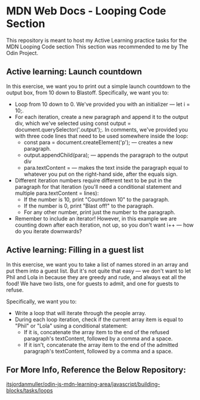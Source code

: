 # MDN Web Docs - Looping Code Section
This repository is meant to host my Active Learning practice tasks for the MDN Looping Code section
This section was recommended to me by The Odin Project.

## Active learning: Launch countdown

 In this exercise, we want you to print out a simple launch countdown to the output box, from 10 down to Blastoff. Specifically, we want you to:

- Loop from 10 down to 0. We've provided you with an initializer — let i = 10;.
- For each iteration, create a new paragraph and append it to the output div, which we've selected using const output = document.querySelector('.output');. In comments, we've provided you with three code lines that need to be used somewhere inside the loop:
    - const para = document.createElement('p'); — creates a new paragraph.
    - output.appendChild(para); — appends the paragraph to the output div
    - para.textContent = — makes the text inside the paragraph equal to whatever you put on the right-hand side, after the equals sign.
- Different iteration numbers require different text to be put in the paragraph for that iteration (you'll need a conditional statement and multiple para.textContent = lines):
    - If the number is 10, print "Countdown 10" to the paragraph.
    - If the number is 0, print "Blast off!" to the paragraph.
    - For any other number, print just the number to the paragraph.
- Remember to include an iterator! However, in this example we are counting down after each iteration, not up, so you don't want i++ — how do you iterate downwards?

## Active learning: Filling in a guest list

In this exercise, we want you to take a list of names stored in an array and put them into a guest list. But it's not quite that easy — we don't want to let Phil and Lola in because they are greedy and rude, and always eat all the food! We have two lists, one for guests to admit, and one for guests to refuse.

Specifically, we want you to:

- Write a loop that will iterate through the people array.
- During each loop iteration, check if the current array item is equal to "Phil" or "Lola" using a conditional statement:
    - If it is, concatenate the array item to the end of the refused paragraph's textContent, followed by a comma and a space.
    - If it isn't, concatenate the array item to the end of the admitted paragraph's textContent, followed by a comma and a space.

## For More Info, Reference the Below Repository:
[itsjordanmuller/odin-js-mdn-learning-area/javascript/building-blocks/tasks/loops](https://github.com/itsjordanmuller/odin-js-mdn-learning-area)